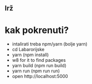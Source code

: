 ## Irž

# kak pokrenuti?

* intalirati treba npm/yarn (bolje yarn)
* cd Labarorijske
* yarn (npm install)
* w8 for it to find packages
* yarn build (npm run build)
* yarn run (npm run run)
* open http://localhost:5000

